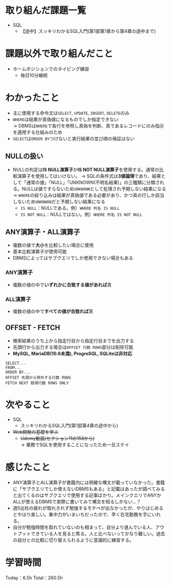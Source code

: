 # 取り組んだ課題一覧
- SQL
	- 【途中】スッキリわかるSQL入門(第1部第1章から第4章の途中まで)

# 課題以外で取り組んだこと
- ホームポジションでのタイピング練習
	- 毎日10分継続

# わかったこと
- 主に使用する命令文は`SELECT`, `UPDATE`, `INSERT`, `DELETE`のみ
- `WHERE`は結果が真偽値になるものでしか指定できない  
→ DBMSは`WHERE`で各行を参照し真偽を判断、真であるレコードにのみ指示を適用する仕組みのため
- `SELECT`は`ORDER BY`つけないと実行結果の並び順の保証はない

## NULLの扱い
- NULLの判定は**IS NULL演算子**か**IS NOT NULL演算子**を使用する。通常の比較演算子を使用してはいけない。
→ SQLの条件式は**3値論理**であり、結果として「通常の値」「NULL」「UNKNOWN(不明名結果)」の三種類に分類される。NULLは値ですらないため`UNKNOWN`として処理され予期しない結果になる  
→ `WHERE`の絞り込みは結果が真偽値である必要があり、かつ真の行しか該当しないため`UNKNWON`だと予期しない結果になる
	- `IS NULL`：NULLである。例）`WHERE 列名 IS NULL`
	- `IS NOT NULL`：NULLではない。例）`WHERE 列名 IS NOT NULL`

## ANY演算子・ALL演算子
- 複数の値で**大小**を比較したい場合に使用
- 基本比較演算子が使用可能
- DBMSによってはサブクエリでしか使用できない場合もある

### ANY演算子
- 複数の値の中で**いずれかに合致する値があれば**真

### ALL演算子
- 複数の値の中で**すべての値が合致れば**真

## OFFSET - FETCH
- 検索結果のうち上から指定行目から指定行目までを出力する
- 先頭行から出力する場合は`OFFSET 行数 ROWS`部分は削除可能
- **MySQL, MariaDB(10.6未満), ProgreSQL, SQLiteは非対応**

```基本構文
SELECT...
FROM...
ORDER BY...
OFFSET 先頭から除外する行数 ROWS
FETCH NEXT 取得行数 ROWS ONLY
```

# 次やること
- SQL
	- スッキリわかるSQL入門(第1部第4章の途中から)
- ~~Web開発の基礎を学ぶ~~
	- ~~Udemy動画(セクション11の158から)~~  
   → 業務でSQLを使用することになったため一旦ステイ

# 感じたこと
- ANY演算子とALL演算子が書籍内には明確な構文が載っていなかった。書籍に「サブクエリでしか使えないDBMSもある」と記載はあったが調べてみると出てくるのはサブクエリで使用する記事ばかり。メインクエリでANYかALLが使えるDBMSで実際に書いてみて構文を知るしかない…？
- 週5出社の疲れが取れきれず勉強するモチベが出なかったが、やりはじめるとやはり楽しい。集中力がいまいちだったので、早く在宅勤務を手にいれる。
- 自分が勉強時間を取れていないのも相まって、自分より進んでいる人、アウトプットできている人を見ると焦る。人と比べないってかなり難しい。過去の自分との比較に切り替えられるように意識的に練習する。

# 学習時間
Today：6.5h Total：260.5h